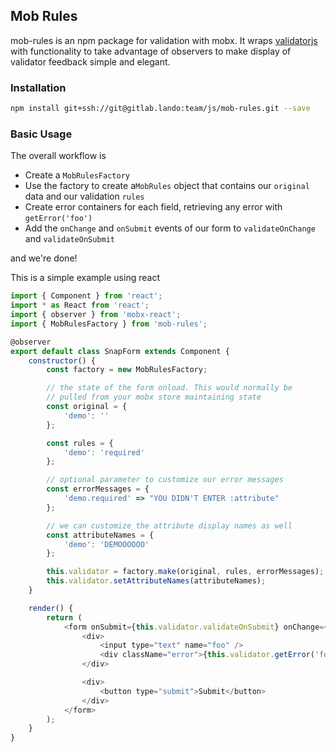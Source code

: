 Mob Rules
---------------

mob-rules is an npm package for validation with mobx. It wraps [validatorjs](https://github.com/skaterdav85/validatorjs) with functionality to take advantage of observers to make display of validator feedback simple and elegant.

### Installation ###

~~~sh
npm install git+ssh://git@gitlab.lando:team/js/mob-rules.git --save
~~~

### Basic Usage ###

The overall workflow is

 - Create a `MobRulesFactory`
 - Use the factory to create a`MobRules` object that contains our `original` data and our validation `rules`
 - Create error containers for each field, retrieving any error with `getError('foo')`
 - Add the `onChange` and `onSubmit` events of our form to `validateOnChange` and `validateOnSubmit`

and we're done!

This is a simple example using react

~~~js
import { Component } from 'react';
import * as React from 'react';
import { observer } from 'mobx-react';
import { MobRulesFactory } from 'mob-rules';

@observer
export default class SnapForm extends Component {
    constructor() {
        const factory = new MobRulesFactory;

        // the state of the form onload. This would normally be
        // pulled from your mobx store maintaining state
        const original = {
            'demo': ''
        };

        const rules = {
            'demo': 'required'
        };

        // optional parameter to customize our error messages
        const errorMessages = {
            'demo.required' => "YOU DIDN'T ENTER :attribute"
        };

        // we can customize the attribute display names as well
        const attributeNames = {
            'demo': 'DEMOOOOOO'
        };

        this.validator = factory.make(original, rules, errorMessages);
        this.validator.setAttributeNames(attributeNames);
    }

    render() {
        return (
            <form onSubmit={this.validator.validateOnSubmit} onChange={this.validator.validateOnChange}>
                <div>
                    <input type="text" name="foo" />
                    <div className="error">{this.validator.getError('foo')}</div>
                </div>

                <div>
                    <button type="submit">Submit</button>
                </div>
            </form>
        );
    }
}
~~~
